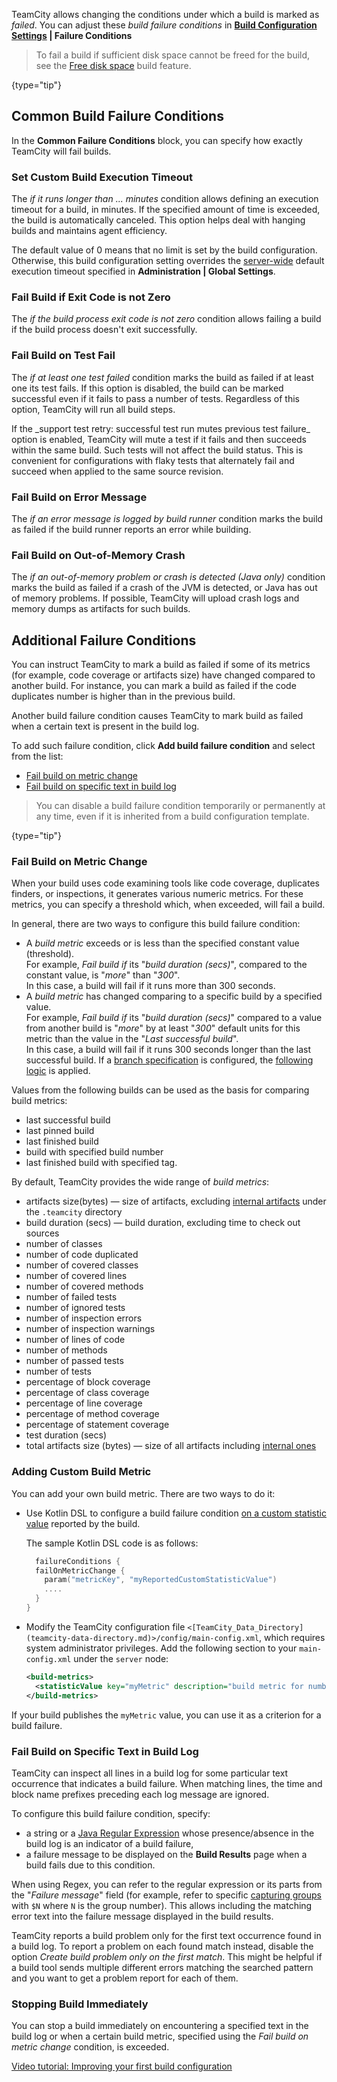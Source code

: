 [//]: # (title: Build Failure Conditions)
[//]: # (auxiliary-id: Build Failure Conditions)

TeamCity allows changing the conditions under which a build is marked as _failed_. You can adjust these _build failure conditions_ in __[Build Configuration Settings](creating-and-editing-build-configurations.md) | Failure Conditions__

>To fail a build if sufficient disk space cannot be freed for the build, see the [Free disk space](free-disk-space.md) build feature.
>
{type="tip"}

## Common Build Failure Conditions

In the __Common Failure Conditions__ block, you can specify how exactly TeamCity will fail builds.

### Set Custom Build Execution Timeout

The _if it runs longer than ... minutes_ condition allows defining an execution timeout for a build, in minutes. If the specified amount of time is exceeded, the build is automatically canceled. This option helps deal with hanging builds and maintains agent efficiency.

The default value of 0 means that no limit is set by the build configuration. Otherwise, this build configuration setting overrides the [server-wide](teamcity-configuration-and-maintenance.md#Build+Settings) default execution timeout specified in __Administration | Global Settings__.

### Fail Build if Exit Code is not Zero

The _if the build process exit code is not zero_ condition allows failing a build if the build process doesn't exit successfully.

### Fail Build on Test Fail

The _if at least one test failed_ condition marks the build as failed if at least one its test fails. If this option is disabled, the build can be marked successful even if it fails to pass a number of tests. Regardless of this option, TeamCity will run all build steps.

<anchor name="test-retry"/>
If the _support test retry: successful test run mutes previous test failure_ option is enabled, TeamCity will mute a test if it fails and then succeeds within the same build. Such tests will not affect the build status. This is convenient for configurations with flaky tests that alternately fail and succeed when applied to the same source revision. 

### Fail Build on Error Message

The _if an error message is logged by build runner_ condition marks the build as failed if the build runner reports an error while building.

### Fail Build on Out-of-Memory Crash

The _if an out-of-memory problem or crash is detected (Java only)_ condition marks the build as failed if a crash of the JVM is detected, or Java has out of memory problems. If possible, TeamCity will upload crash logs and memory dumps as artifacts for such builds.

<anchor name="BuildFailureConditions-AdditionalFailureConditions"/>

## Additional Failure Conditions

You can instruct TeamCity to mark a build as failed if some of its metrics (for example, code coverage or artifacts size) have changed compared to another build. For instance, you can mark a build as failed if the code duplicates number is higher than in the previous build.

Another build failure condition causes TeamCity to mark build as failed when a certain text is present in the build log.

To add such failure condition, click __Add build failure condition__ and select from the list:
* [Fail build on metric change](#Fail+Build+on+Metric+Change)
* [Fail build on specific text in build log](#Fail+Build+on+Specific+Text+in+Build+Log)

>You can disable a build failure condition temporarily or permanently at any time, even if it is inherited from a build configuration template.
>
{type="tip"}

<anchor name="BuildFailureConditions-Failbuildonmetricchange"/>

### Fail Build on Metric Change

When your build uses code examining tools like code coverage, duplicates finders, or inspections, it generates various numeric metrics. For these metrics, you can specify a threshold which, when exceeded, will fail a build.

In general, there are two ways to configure this build failure condition:
* A _build metric_ exceeds or is less than the specified constant value (threshold).   
For example, _Fail build if_ its "_build duration (secs)_", compared to the constant value, is "_more_" than "_300_".   
In this case, a build will fail if it runs more than 300 seconds. 
* A _build metric_ has changed comparing to a specific build by a specified value.   
For example, _Fail build if_ its "_build duration (secs)_" compared to a value from another build is "_more_" by at least "_300_" default units for this metric than the value in the "_Last successful build_".   
In this case, a build will fail if it runs 300 seconds longer than the last successful build. If a [branch specification](working-with-feature-branches.md) is configured, the [following logic](working-with-feature-branches.md#Failure+Conditions) is applied.

Values from the following builds can be used as the basis for comparing build metrics:
* last successful build
* last pinned build
* last finished build
* build with specified build number
* last finished build with specified tag.

By default, TeamCity provides the wide range of _build metrics_:
* artifacts size(bytes) — size of artifacts, excluding [internal artifacts](build-artifact.md#Hidden+Artifacts) under the `.teamcity` directory
* build duration (secs) — build duration, excluding time to check out sources
* number of classes
* number of code duplicated
* number of covered classes
* number of covered lines
* number of covered methods
* number of failed tests
* number of ignored tests
* number of inspection errors
* number of inspection warnings
* number of lines of code
* number of methods
* number of passed tests
* number of tests
* percentage of block coverage
* percentage of class coverage
* percentage of line coverage
* percentage of method coverage
* percentage of statement coverage
* test duration (secs)
* total artifacts size (bytes) — size of all artifacts including [internal ones](build-artifact.md#Hidden+Artifacts)

### Adding Custom Build Metric

You can add your own build metric. There are two ways to do it:

- Use Kotlin DSL to configure a build failure condition [on a custom statistic value](build-failure-conditions.md#Adding+Custom+Build+Metric)
reported by the build.

   The sample Kotlin DSL code is as follows:

   ```Kotlin
     failureConditions {
     failOnMetricChange {
       param("metricKey", "myReportedCustomStatisticValue")
       ....
     }
   }
   ```

- Modify the TeamCity configuration file `<[TeamCity_Data_Directory](teamcity-data-directory.md)>/config/main-config.xml`, 
which requires system administrator privileges. 
   Add the following section to your `main-config.xml` under the `server` node:

   ```XML
   <build-metrics>
     <statisticValue key="myMetric" description="build metric for number of files"/>
   </build-metrics>

   ```

If your build publishes the `myMetric` value, you can use it as a criterion for a build failure.

<anchor name="BuildFailureConditions-Failbuildonspecifictextinbuildlog"/>

### Fail Build on Specific Text in Build Log

TeamCity can inspect all lines in a build log for some particular text occurrence that indicates a build failure. When matching lines, the time and block name prefixes preceding each log message are ignored.

To configure this build failure condition, specify:
* a string or a [Java Regular Expression](http://java.sun.com/javase/6/docs/api/java/util/regex/Pattern.html) whose presence/absence in the build log is an indicator of a build failure,
* a failure message to be displayed on the __Build Results__ page when a build fails due to this condition.

When using Regex, you can refer to the regular expression or its parts from the "_Failure message_" field (for example, refer to specific [capturing groups](https://www.regular-expressions.info/brackets.html) with `$N` where `N` is the group number). This allows including the matching error text into the failure message displayed in the build results.

TeamCity reports a build problem only for the first text occurrence found in a build log. To report a problem on each found match instead, disable the option _Create build problem only on the first match_. This might be helpful if a build tool sends multiple different errors matching the searched pattern and you want to get a problem report for each of them.

### Stopping Build Immediately

You can stop a build immediately on encountering a specified text in the build log or when a certain build metric, specified using the _Fail build on metric change_ condition, is exceeded.

<seealso>
    <category ref="external">
        <a href="https://youtu.be/fttWwJG7C38">Video tutorial: Improving your first build configuration</a>
    </category>
        
</seealso>
